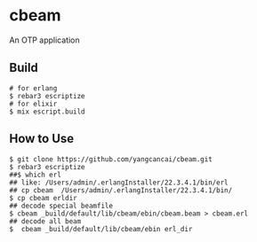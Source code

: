 cbeam
=====

An OTP application

Build
-----

    # for erlang
    $ rebar3 escriptize
    # for elixir
    $ mix escript.build

## How to Use

```shell
$ git clone https://github.com/yangcancai/cbeam.git
$ rebar3 escriptize
##$ which erl
## like: /Users/admin/.erlangInstaller/22.3.4.1/bin/erl
## cp cbeam  /Users/admin/.erlangInstaller/22.3.4.1/bin/
$ cp cbeam erldir
## decode special beamfile
$ cbeam _build/default/lib/cbeam/ebin/cbeam.beam > cbeam.erl
## decode all beam
$  cbeam _build/default/lib/cbeam/ebin erl_dir
```